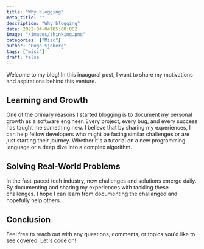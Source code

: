 ```yaml
---
title: "Why blogging"
meta_title: ""
description: "Why blogging"
date: 2022-04-04T05:00:00Z
image: "/images/thinking.png"
categories: ["Misc"]
author: "Hugo Sjoberg"
tags: ["misc"]
draft: false
---
```


Welcome to my blog! In this inaugural post, I want to share my motivations and aspirations behind this venture.

## Learning and Growth

One of the primary reasons I started blogging is to document my personal growth as a software engineer. Every project, every bug, and every success has taught me something new. I believe that by sharing my experiences, I can help fellow developers who might be facing similar challenges or are just starting their journey. Whether it's a tutorial on a new programming language or a deep dive into a complex algorithm.

## Solving Real-World Problems

In the fast-paced tech industry, new challenges and solutions emerge daily. By documenting and sharing my experiences with tackling these challenges. I hope I can learn from documenting the challanged and hopefully help others.

## Conclusion

Feel free to reach out with any questions, comments, or topics you'd like to see covered. Let's code on!
